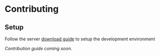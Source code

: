 # Contributing

## Setup

Follow the server [download guide](/download) to setup the development environment

_Contribution guide coming soon._
